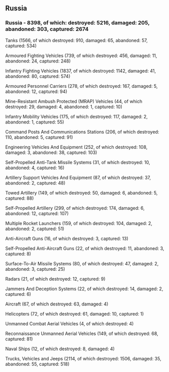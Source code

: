 
 
 ## Russia
 
 ### Russia - 8398, of which: destroyed: 5216, damaged: 205, abandoned: 303, captured: 2674

 

 

 Tanks (1566, of which destroyed: 910, damaged: 65, abandoned: 57, captured: 534)

 Armoured Fighting Vehicles (739, of which destroyed: 456, damaged: 11, abandoned: 24, captured: 248)

 Infantry Fighting Vehicles (1837, of which destroyed: 1142, damaged: 41, abandoned: 80, captured: 574)

 Armoured Personnel Carriers (278, of which destroyed: 167, damaged: 5, abandoned: 12, captured: 94)

 Mine-Resistant Ambush Protected (MRAP) Vehicles (44, of which destroyed: 29, damaged: 4, abandoned: 1, captured: 10)

 Infantry Mobility Vehicles (175, of which destroyed: 117, damaged: 2, abandoned: 1, captured: 55)

 Command Posts And Communications Stations (206, of which destroyed: 110, abandoned: 5, captured: 91)

 Engineering Vehicles And Equipment (252, of which destroyed: 108, damaged: 3, abandoned: 38, captured: 103)

 Self-Propelled Anti-Tank Missile Systems (31, of which destroyed: 10, abandoned: 4, captured: 16)

 Artillery Support Vehicles And Equipment (87, of which destroyed: 37, abandoned: 2, captured: 48)

 Towed Artillery (149, of which destroyed: 50, damaged: 6, abandoned: 5, captured: 88)

 Self-Propelled Artillery (299, of which destroyed: 174, damaged: 6, abandoned: 12, captured: 107)

 Multiple Rocket Launchers (159, of which destroyed: 104, damaged: 2, abandoned: 2, captured: 51)

 Anti-Aircraft Guns (16, of which destroyed: 3, captured: 13)

 Self-Propelled Anti-Aircraft Guns (22, of which destroyed: 11, abandoned: 3, captured: 8)

 Surface-To-Air Missile Systems (80, of which destroyed: 47, damaged: 2, abandoned: 3, captured: 25)

 Radars (21, of which destroyed: 12, captured: 9)

 Jammers And Deception Systems (22, of which destroyed: 14, damaged: 2, captured: 6)

 Aircraft (67, of which destroyed: 63, damaged: 4)

 Helicopters (72, of which destroyed: 61, damaged: 10, captured: 1)

 Unmanned Combat Aerial Vehicles (4, of which destroyed: 4)

 Reconnaissance Unmanned Aerial Vehicles (149, of which destroyed: 68, captured: 81)

 Naval Ships (12, of which destroyed: 8, damaged: 4)

 Trucks, Vehicles and Jeeps (2114, of which destroyed: 1506, damaged: 35, abandoned: 55, captured: 518)

